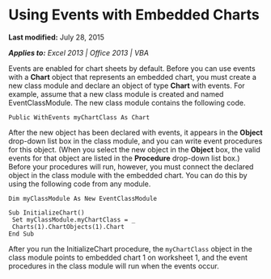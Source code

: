 
# Using Events with Embedded Charts

 **Last modified:** July 28, 2015

 _**Applies to:** Excel 2013 | Office 2013 | VBA_

Events are enabled for chart sheets by default. Before you can use events with a  **Chart** object that represents an embedded chart, you must create a new class module and declare an object of type **Chart** with events. For example, assume that a new class module is created and named EventClassModule. The new class module contains the following code.




```
Public WithEvents myChartClass As Chart
```

After the new object has been declared with events, it appears in the  **Object** drop-down list box in the class module, and you can write event procedures for this object. (When you select the new object in the **Object** box, the valid events for that object are listed in the **Procedure** drop-down list box.)
Before your procedures will run, however, you must connect the declared object in the class module with the embedded chart. You can do this by using the following code from any module.



```
Dim myClassModule As New EventClassModule 
 
Sub InitializeChart() 
 Set myClassModule.myChartClass = _ 
 Charts(1).ChartObjects(1).Chart 
End Sub
```

After you run the InitializeChart procedure, the  `myChartClass` object in the class module points to embedded chart 1 on worksheet 1, and the event procedures in the class module will run when the events occur.
